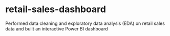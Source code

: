 # retail-sales-dashboard
Performed data cleaning and exploratory data analysis (EDA) on retail sales data and built an interactive Power BI dashboard
